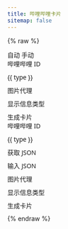 ```yaml
---
title: 哔哩哔哩卡片
sitemap: false
---
```

<script src="https://cdn.jsdelivr.net/npm/hexo-tag-bilibili-card/components/bilibili-card/bilibili-card.js" data-pjax
  async></script>
<script type="module" data-pjax>
  import {
    provideFluentDesignSystem,
    fluentAnchor,
    fluentButton,
    fluentCombobox,
    fluentOption,
    fluentTab,
    fluentTabPanel,
    fluentTabs,
    fluentTextArea,
    fluentTextField,
    baseLayerLuminance,
    StandardLuminance
  } from "https://cdn.jsdelivr.net/npm/@fluentui/web-components/+esm";
  provideFluentDesignSystem()
    .register(
      fluentAnchor(),
      fluentButton(),
      fluentCombobox(),
      fluentOption(),
      fluentTab(),
      fluentTabPanel(),
      fluentTabs(),
      fluentTextArea(),
      fluentTextField()
    );
  if (typeof matchMedia === "function") {
    const scheme = window.matchMedia("(prefers-color-scheme: dark)");
    if (typeof scheme !== "undefined") {
      scheme.addListener(e => baseLayerLuminance.withDefault(e.matches ? StandardLuminance.DarkMode : StandardLuminance.LightMode));
      if (scheme.matches) {
        baseLayerLuminance.withDefault(StandardLuminance.DarkMode);
      }
    }
  }
</script>

{% raw %}
<div id="vue-app">
  <div class="stack-vertical">
    <fluent-tabs>
      <fluent-tab id="auto">自动</fluent-tab>
      <fluent-tab id="manual">手动</fluent-tab>
      <fluent-tab-panel id="autoPanel">
        <div class="stack-vertical">
          <fluent-text-field v-model="id" placeholder="BV1y54y1a768">哔哩哔哩 ID</fluent-text-field>
          <input-label label="卡片类型">
            <value-change-host v-model="type" value-name="current-value">
              <fluent-combobox placeholder="video" value="vedio" style="min-width: unset;">
                <fluent-option v-for="type in types" :value="type">{{ type }}</fluent-option>
              </fluent-combobox>
            </value-change-host>
          </input-label>
          <fluent-text-field v-model="imageProxy" placeholder="https://images.weserv.nl/?url=">图片代理</fluent-text-field>
          <fluent-text-field v-model="infoTypes" placeholder="views danmakus">显示信息类型</fluent-text-field>
          <fluent-button @click="() => createExampleAsync(imageProxy, id, type, infoTypes)">生成卡片</fluent-button>
        </div>
      </fluent-tab-panel>
      <fluent-tab-panel id="manualPanel">
        <div class="stack-vertical">
          <fluent-text-field v-model="id" placeholder="BV1y54y1a768">哔哩哔哩 ID</fluent-text-field>
          <input-label label="卡片类型">
            <value-change-host v-model="type" value-name="current-value">
              <fluent-combobox placeholder="video" value="vedio" style="min-width: unset;">
                <fluent-option v-for="type in types" :value="type">{{ type }}</fluent-option>
              </fluent-combobox>
            </value-change-host>
          </input-label>
          <fluent-anchor :href="getApiUrl()" target="_blank">获取 JSON</fluent-anchor>
          <fluent-text-area v-model="json" resize="both">输入 JSON</fluent-text-area>
          <fluent-text-field v-model="imageProxy" placeholder="https://images.weserv.nl/?url=">图片代理</fluent-text-field>
          <fluent-text-field v-model="infoTypes" placeholder="views danmakus">显示信息类型</fluent-text-field>
          <fluent-button @click="() => createExample(json, imageProxy, id, type, infoTypes)">生成卡片</fluent-button>
        </div>
      </fluent-tab-panel>
    </fluent-tabs>
    <div ref="example" style="max-width: 100%;"></div>
  </div>
</div>

<template id="empty-slot-template">
  <div>
    <slot></slot>
  </div>
</template>

<template id="input-label-template">
  <div class="input-label">
    <label class="fluent-input-label">
      {{ label }}
    </label>
    <slot></slot>
  </div>
</template>
{% endraw %}

<script type="module" data-pjax>
  import { createApp } from "https://cdn.jsdelivr.net/npm/vue/dist/vue.esm-browser.prod.js";
  import * as JSONBig from "https://cdn.jsdelivr.net/npm/json-bigint/+esm";
  import { HighlightJS as hljs } from "https://cdn.jsdelivr.net/npm/highlight.js/+esm";
  createApp({
    data() {
      return {
        id: null,
        type: "video",
        json: null,
        imageProxy: null,
        infoTypes: null,
        types: ["video", "article", "user", "live", "bangumi", "audio", "dynamic", "favorite", "album"]
      }
    },
    methods: {
      getApiUrl() {
        const id = this.id;
        if (!id) { return null; }
        else { return this.getApi(id, this.type); }
      },
      createExampleAsync(imageProxy, id, type, infoTypes) {
        return this.createCardAsync(imageProxy, id, type, infoTypes).then(x => this.updateExample(x));
      },
      createExample(json, imageProxy, id, type, infoTypes) {
        this.updateExample(this.createCard(JSONBig.parse(json), imageProxy, id, type, infoTypes));
      },
      updateExample(element) {
        const example = this.$refs.example;
        if (example instanceof HTMLElement) {
          if (!element) {
            example.innerHTML = '';
          }
          else {
            example.innerHTML = element;
            const pre = document.createElement("pre");
            pre.className = "highlight html language-html";
            pre.style.marginTop = "1rem";
            pre.style.borderRadius = "6px";
            const code = document.createElement("code");
            code.innerText = element;
            pre.appendChild(code);
            example.appendChild(pre);
            hljs.highlightElement(code);
          }
        }
      },
      async createCardAsync(imageProxy, id, type, infoTypes) {
        if (!id) { return ''; }
        const token = await fetch(this.getApi(id, type))
          .then(x => x.text())
          .then(x => JSONBig.parse(x))
          .catch(ex => {
            console.error(ex);
            return {
              vid: id,
              type: type,
              title: `出错了！${ex}`
            };
          });
        return this.createCard(token, imageProxy, id, type, infoTypes);
      },
      createCard(token, imageProxy, id, type, infoTypes) {
        if (!token) { return ''; }
        let message;
        switch (type) {
          case "video":
            message = this.getVideoMessage(id, token);
            break;
          case "article":
            message = this.getArticleMessage(id, token);
            break;
          case "user":
            message = this.getUserMessage(id, token);
            break;
          case "live":
            message = this.getLiveMessage(id, token);
            break;
          case "bangumi":
            message = this.getBangumiMessage(id, token);
            break;
          case "audio":
            message = this.getAudioMessage(id, token);
            break;
          case "dynamic":
            message = this.getDynamicMessage(id, token);
            break;
          case "favorite":
            message = this.getFavoriteMessage(id, token);
            break;
          case "album":
            message = this.getAlbumMessage(id, token);
            break;
          default:
            const code = id.slice(0, 2).toLowerCase();
            switch (code) {
              case "cv":
                return this.createCard(token, imageProxy, id, "article");
              case "md":
                return this.createCard(token, imageProxy, id, "bangumi");
              case "au":
                return this.createCard(token, imageProxy, id, "audio");
              case "bv":
              case "av":
              default:
                return this.createCard(token, imageProxy, id, "video");
            }
        }
        return this.createElement(imageProxy, infoTypes, message);
      },
      getApi(id, type) {
        switch (type) {
          case "video":
            const vid = this.getVid(id);
            return `https://api.bilibili.com/x/web-interface/view?${vid.type}=${vid.id}`;
          case "article":
            const cvid = id.slice(0, 2).toLowerCase() === "cv" ? id.slice(2) : id;
            return `https://api.bilibili.com/x/article/viewinfo?id=${cvid}`;
          case "user":
            return `https://api.bilibili.com/x/web-interface/card?mid=${id}`;
          case "live":
            return `https://api.live.bilibili.com/room/v1/Room/get_info?room_id=${id}`;
          case "bangumi":
            const mdid = id.slice(0, 2).toLowerCase() === "md" ? id.slice(2) : id;
            return `https://api.bilibili.com/pgc/review/user?media_id=${mdid}`;
          case "audio":
            const auid = id.slice(0, 2).toLowerCase() === "au" ? id.slice(2) : id;
            return `https://api.bilibili.com/audio/music-service-c/web/song/info?sid=${auid}`;
          case "dynamic":
            return `https://api.vc.bilibili.com/dynamic_svr/v1/dynamic_svr/get_dynamic_detail?dynamic_id=${id}`;
          case "favorite":
            return `https://api.bilibili.com/x/v3/fav/folder/info?media_id=${id}`;
          case "album":
            return `https://api.vc.bilibili.com/link_draw/v1/doc/detail?doc_id=${id}`;
          default:
            const code = id.slice(0, 2).toLowerCase();
            switch (code) {
              case "cv":
                return this.getApi(id, "article");
              case "md":
                return this.getApi(id, "bangumi");
              case "au":
                return this.getApi(id, "audio");
              case "bv":
              case "av":
              default:
                return this.getApi(id, "video");
            }
        }
      },
      getVideoMessage(id, token) {
        switch (token?.code) {
          case 0:
            const data = token?.data;
            if (data) {
              return {
                vid: data.bvid,
                type: "video",
                title: data.title,
                author: data.owner?.name,
                cover: data.pic,
                duration: this.formatSecondsToTime(data.duration),
                views: this.formatLargeNumber(data.stat?.view),
                danmakus: this.formatLargeNumber(data.stat?.danmaku),
                comments: this.formatLargeNumber(data.stat?.reply),
                favorites: this.formatLargeNumber(data.stat?.favorite),
                coins: this.formatLargeNumber(data.stat?.coin),
                likes: this.formatLargeNumber(data.stat?.like)
              };
            }
            else {
              console.warn(`Failed to get bilibli video ${id}`);
              return {
                vid: id,
                type: "video",
                title: "出错了！"
              }
            }
          case -400:
            warn(token.code, token.message);
            return {
              vid: id,
              type: "video",
              title: `出错了！${token.code}`
            };
          case -403:
            warn(token.code, token.message);
            return {
              vid: id,
              type: "video",
              title: `权限不足！${token.code}`
            };
          case -404:
            warn(token.code, token.message);
            return {
              vid: id,
              type: "video",
              title: `视频不存在！${token.code}`
            };
          case 62002:
            warn(token.code, token.message);
            return {
              vid: id,
              type: "video",
              title: `稿件不可见！${token.code}`
            };
          case 62004:
            warn(token.code, token.message);
            return {
              vid: id,
              type: "video",
              title: `稿件审核中！${token.code}`
            };
          default:
            warn(token?.code, token?.message);
            return {
              vid: id,
              type: "video",
              title: `出错了！${token?.code}`
            };
        }
        function warn(code, message) {
          console.warn(`Failed to get bilibli video ${id}: { code: ${code}, message: ${message} }`);
        }
      },
      getArticleMessage(id, token) {
        switch (token?.code) {
          case 0:
            const data = token?.data;
            if (data) {
              return {
                vid: id,
                type: "article",
                title: data.title,
                author: data.author_name,
                cover: data.banner_url,
                views: this.formatLargeNumber(data.stat?.view),
                comments: this.formatLargeNumber(data.stat?.reply),
                favorites: this.formatLargeNumber(data.stat?.favorite),
                coins: this.formatLargeNumber(data.stat?.coin),
                likes: this.formatLargeNumber(data.stat?.like)
              };
            }
            else {
              console.warn(`Failed to get bilibli article ${id}`);
              return {
                vid: id,
                type: "article",
                title: "出错了！"
              }
            }
          case -400:
            warn(token.code, token.message);
            return {
              vid: id,
              type: "article",
              title: `出错了！${token.code}`
            };
          case -404:
            warn(token.code, token.message);
            return {
              vid: id,
              type: "article",
              title: `专栏不存在！${token.code}`
            };
          default:
            warn(token?.code, token?.message);
            return {
              vid: id,
              type: "article",
              title: `出错了！${token?.code}`
            };
        }
        function warn(code, message) {
          console.warn(`Failed to get bilibli article ${id}: { code: ${code}, message: ${message} }`);
        }
      },
      getUserMessage(id, token) {
        switch (token?.code) {
          case 0:
            const data = token?.data;
            if (data) {
              return {
                vid: data.card?.mid,
                type: "user",
                title: `${data.card?.name}\n${data.card?.sign}`,
                author: data.card?.name,
                cover: data.card?.face,
                views: this.formatLargeNumber(data.card?.fans),
                likes: this.formatLargeNumber(data.like_num)
              };
            }
            else {
              console.warn(`Failed to get bilibli article ${id}`);
              return {
                vid: id,
                type: "user",
                title: "出错了！"
              }
            }
          case -400:
            warn(token.code, token.message);
            return {
              vid: id,
              type: "user",
              title: `出错了！${token.code}`
            };
          default:
            warn(token?.code, token?.message);
            return {
              vid: id,
              type: "user",
              title: `出错了！${token?.code}`
            };
        }
        function warn(code, message) {
          console.warn(`Failed to get bilibli user ${id}: { code: ${code}, message: ${message} }`);
        }
      },
      getLiveMessage(id, token) {
        switch (token?.code) {
          case 0:
            const data = token?.data;
            if (data) {
              return {
                vid: data.room_id,
                type: "live",
                title: data.title,
                cover: data.user_cover,
                views: this.formatLargeNumber(data.online)
              };
            }
            else {
              console.warn(`Failed to get bilibli live ${id}`);
              return {
                vid: id,
                type: "live",
                title: "出错了！"
              }
            }
          case 1:
            warn(token.code, token.message);
            return {
              vid: id,
              type: "live",
              title: `房间不存在！${token.code}`
            };
          default:
            warn(token?.code, token?.message);
            return {
              vid: id,
              type: "live",
              title: `出错了！${token?.code}`
            };
        }
        function warn(code, message) {
          console.warn(`Failed to get bilibli live ${id}: { code: ${code}, message: ${message} }`);
        }
      },
      getBangumiMessage(id, token) {
        switch (token?.code) {
          case 0:
            const data = token?.result;
            if (data) {
              return {
                vid: data.media?.media_id,
                type: "bangumi",
                title: data.media?.title,
                author: data.media?.type_name,
                cover: data.media?.horizontal_picture,
                favorites: data.media?.rating?.score
              };
            }
            else {
              if (log) {
                log.warn(`Failed to get bilibli article ${id}`);
              }
              return {
                vid: id,
                type: "bangumi",
                title: "出错了！"
              }
            }
          case -400:
            warn(token.code, token.message);
            return {
              vid: id,
              type: "bangumi",
              title: `出错了！${token.code}`
            };
          case -404:
            warn(token.code, token.message);
            return {
              vid: id,
              type: "bangumi",
              title: `番剧不存在！${token.code}`
            };
          default:
            warn(token?.code, token?.message);
            return {
              vid: id,
              type: "bangumi",
              title: `出错了！${token?.code}`
            };
        }
        function warn(code, message) {
          console.warn(`Failed to get bilibli user ${id}: { code: ${code}, message: ${message} }`);
        }
      },
      getAudioMessage(id, token) {
        switch (token?.code) {
          case 0:
            const data = token?.data;
            if (data) {
              return {
                vid: data.id,
                type: "audio",
                title: data.title,
                author: data.author,
                cover: data.cover,
                duration: this.formatSecondsToTime(data.duration),
                views: this.formatLargeNumber(data.statistic?.play),
                comments: this.formatLargeNumber(data.statistic?.comment),
                favorites: this.formatLargeNumber(data.statistic?.collect),
                coins: this.formatLargeNumber(data.coin_num)
              };
            }
            else {
              if (log) {
                log.warn(`Failed to get bilibli audio ${id}`);
              }
              return {
                vid: id,
                type: "audio",
                title: "出错了！"
              }
            }
          default:
            warn(token?.code, token?.message);
            return {
              vid: id,
              type: "audio",
              title: `出错了！${token?.code}`
            };
        }
        function warn(code, message) {
          console.warn(`Failed to get bilibli audio ${id}: { code: ${code}, message: ${message} }`);
        }
      },
      getDynamicMessage(id, token) {
        switch (token?.code) {
          case 0:
            const data = token?.data;
            if (data) {
              const card = JSON.parse(data.card?.card);
              return {
                vid: data.card?.desc?.dynamic_id,
                type: "dynamic",
                title: card?.item?.description,
                author: data.card?.desc?.user_profile?.info?.uname,
                cover: card?.item?.pictures[0]?.img_src,
                views: this.formatLargeNumber(data.card?.desc?.view),
                comments: this.formatLargeNumber(data.card?.desc?.comment),
                likes: this.formatLargeNumber(data.card?.desc?.like)
              };
            }
            else {
              console.warn(`Failed to get bilibli dynamic ${id}`);
              return {
                vid: id,
                type: "dynamic",
                title: "出错了！"
              }
            }
          default:
            warn(token?.code, token?.message);
            return {
              vid: id,
              type: "dynamic",
              title: `出错了！${token?.code}`
            };
        }
        function warn(code, message) {
          console.warn(`Failed to get bilibli dynamic ${id}: { code: ${code}, message: ${message} }`);
        }
      },
      getFavoriteMessage(id, token) {
        switch (token?.code) {
          case 0:
            const data = token?.data;
            if (data) {
              return {
                vid: data.id,
                type: "favorite",
                title: data.title,
                author: data.upper?.name,
                cover: data.cover,
                views: this.formatLargeNumber(data.cnt_info?.play),
                favorites: this.formatLargeNumber(data.cnt_info?.collect)
              };
            }
            else {
              console.warn(`Failed to get bilibli favorite ${id}`);
              return {
                vid: id,
                type: "favorite",
                title: "出错了！"
              }
            }
          case -400:
            warn(token.code, token.message);
            return {
              vid: id,
              type: "favorite",
              title: `出错了！${token.code}`
            };
          case -403:
            warn(token.code, token.message);
            return {
              vid: id,
              type: "favorite",
              title: `权限不足！${token.code}`
            };
          default:
            warn(token?.code, token?.message);
            return {
              vid: id,
              type: "favorite",
              title: `出错了！${token?.code}`
            };
        }
        function warn(code, message) {
          console.warn(`Failed to get bilibli favorite ${id}: { code: ${code}, message: ${message} }`);
        }
      },
      getAlbumMessage(id, token) {
        switch (token?.code) {
          case 0:
            const data = token?.data;
            if (data) {
              return {
                vid: data.item?.doc_id,
                type: "album",
                title: data.item?.title,
                author: data.user?.name,
                cover: data.item?.pictures[0]?.img_src,
                views: this.formatLargeNumber(data.item?.view_count),
                comments: this.formatLargeNumber(data.item?.comment_count),
                favorites: this.formatLargeNumber(data.item?.collect_count),
                likes: this.formatLargeNumber(data.item?.like_count)
              };
            }
            else {
              console.warn(`Failed to get bilibli album ${id}`);
              return {
                vid: id,
                type: "album",
                title: "出错了！"
              }
            }
          case 110001:
            warn(token.code, token.message);
            return {
              vid: id,
              type: "album",
              title: `相册不存在！${token.code}`
            };
          default:
            warn(token?.code, token?.message);
            return {
              vid: id,
              type: "album",
              title: `出错了！${token?.code}`
            };
        }
        function warn(code, message) {
          console.warn(`Failed to get bilibli album ${id}: { code: ${code}, message: ${message} }`);
        }
      },
      createElement(imageProxy, infoTypes, { vid, type, title, author, cover, duration, views, danmakus, comments, favorites, coins, likes }) {
        const attributes = ["bilibili-card"];
        if (vid) {
          attributes.push(`vid="${vid}"`);
        }
        if (type) {
          attributes.push(`type="${type}"`);
        }
        if (title) {
          attributes.push(`title="${title}"`);
        }
        if (author) {
          attributes.push(`author="${author}"`);
        }
        if (cover) {
          attributes.push(`cover="${cover}"`);
        }
        if (duration) {
          attributes.push(`duration="${duration}"`);
        }
        if (views) {
          attributes.push(`views="${views}"`);
        }
        if (danmakus) {
          attributes.push(`danmakus="${danmakus}"`);
        }
        if (comments) {
          attributes.push(`comments="${comments}"`);
        }
        if (favorites) {
          attributes.push(`favorites="${favorites}"`);
        }
        if (coins) {
          attributes.push(`coins="${coins}"`);
        }
        if (likes) {
          attributes.push(`likes="${likes}"`);
        }
        if (infoTypes) {
          attributes.push(`info-types="${infoTypes}"`);
        }
        if (imageProxy) {
          attributes.push(`image-proxy="${imageProxy}"`);
        }
        return `<${attributes.join(' ')}></bilibili-card>`;
      },
      getVid(id) {
        const type = id.slice(0, 2).toUpperCase();
        if (type === "BV") {
          return { id: id, type: "bvid" };
        }
        else if (type === "AV") {
          return { id: id.slice(2), type: "aid" };
        }
        else {
          const num = Number(id);
          if (isNaN(num)) {
            return { id: `BV${id}`, type: "bvid" };
          }
          else {
            return { id: num, type: "aid" };
          }
        }
      },
      formatLargeNumber(num) {
        return (num >= 1E8)
          ? `${(num / 1E8).toFixed(1)}亿`
          : (num >= 1E4)
            ? `${(num / 1E4).toFixed(1)}万`
            : num;
      },
      formatSecondsToTime(second) {
        const sec = second % 60;
        const min = Math.floor(second / 60) % 60;
        const hour = Math.floor(second / 3600);
        const times = [];
        if (hour) {
          times.push(hour);
        }
        times.push(min);
        times.push(sec);
        return times.map(n => n.toString().padStart(2, 0)).join(':');
      }
    }
  }).component("value-change-host", {
    template: "#empty-slot-template",
    props: {
      valueName: String,
      modelValue: String
    },
    emits: ['update:modelValue'],
    watch: {
      valueName(newValue, oldValue) {
        if (newValue !== oldValue) {
          if (typeof this.mutation !== "undefined") {
            this.mutation.disconnect();
            this.mutation = undefined;
            if (newValue) {
              this.registerObserver(newValue);
            }
          }
        }
      },
      modelValue(newValue, oldValue) {
        if (newValue !== oldValue) {
          const valueName = this.valueName;
          if (valueName) {
            const $el = this.$el;
            if ($el instanceof HTMLElement) {
              const element = $el.children[0];
              if (element instanceof HTMLElement) {
                element.setAttribute(valueName, newValue);
              }
            }
          }
        }
      }
    },
    methods: {
      registerObserver(valueName) {
        const $el = this.$el;
        if ($el instanceof HTMLElement) {
          const element = $el.children[0];
          if (element instanceof HTMLElement) {
            element.setAttribute(valueName, this.modelValue);
            this.mutation = new MutationObserver((mutationsList, observer) => {
              for (const mutation of mutationsList) {
                if (mutation.type === "attributes" && mutation.attributeName === valueName) {
                  const target = mutation.target;
                  if (target instanceof HTMLElement) {
                    const value = target.getAttribute(valueName);
                    this.$emit('update:modelValue', value);
                  }
                }
              }
            }).observe(
              element,
              {
                attributes: true,
                attributeFilter: [this.valueName]
              }
            );
          }
        }
      }
    },
    mounted() {
      const valueName = this.valueName;
      if (valueName) {
        this.registerObserver(valueName);
      }
    }
  }).component("input-label", {
    template: "#input-label-template",
    props: {
      label: String
    }
  }).mount("#vue-app");
</script>

<style>
  @import 'https://cdn.jsdelivr.net/gh/microsoft/fluentui-blazor@dev/src/Core/Components/Label/FluentInputLabel.razor.css';

  #vue-app {
    font-family: "Segoe UI Variable", "Segoe UI", sans-serif;
    font-size: 14px;
    line-height: 20px;
    font-weight: 400;
  }

  #vue-app .stack-vertical {
    display: flex;
    flex-direction: column;
    align-items: start;
    justify-content: start;
    column-gap: 10px;
    row-gap: 10px;
    width: 100%;
  }

  #vue-app h6.unset,
  #vue-app h5.unset,
  #vue-app h4.unset,
  #vue-app h3.unset,
  #vue-app h2.unset,
  #vue-app h1.unset {
    margin-top: unset;
    margin-bottom: unset;
    font-weight: unset;
    font-family: unset;
    font-size: unset;
    line-height: unset;
  }
</style>